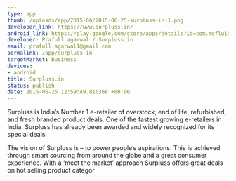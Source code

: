 ```yaml
--- 
type: app
thumb: /uploads/app/2015-06/2015-06-25-surpluss-in-1.png
developer_link: https://www.surpluss.in/
android_link: https://play.google.com/store/apps/details?id=com.mofluid.surpluss
developer: Prafull agarwal / Surpluss.in
email: prafull.agarwal1@gmail.com
permalink: /app/surpluss-in
targetMarket: Business
devices: 
- android
title: Surpluss.in
status: publish
date: 2015-06-25 12:59:49.816366 +00:00
---
```


Surpluss is India’s Number 1 e-retailer of overstock, end of life, refurbished, and fresh branded product
deals. One of the fastest growing e-retailers in India, Surpluss has already been awarded and widely
recognized for its special deals.

The vision of Surpluss is – to power people’s aspirations. This is achieved through smart sourcing from
around the globe and a great consumer experience. With a ‘meet the market’ approach Surpluss offers
great deals on hot selling product categor
